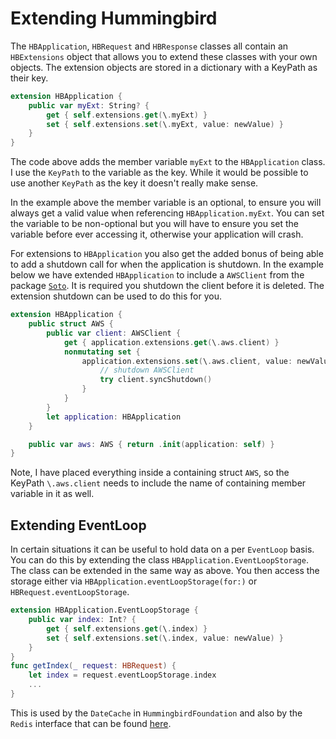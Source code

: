 #  Extending Hummingbird

The `HBApplication`, `HBRequest` and `HBResponse` classes all contain an `HBExtensions` object that allows you to extend these classes with your own objects. The extension objects are stored in a dictionary with a KeyPath as their key. 

```swift
extension HBApplication {
    public var myExt: String? {
        get { self.extensions.get(\.myExt) }
        set { self.extensions.set(\.myExt, value: newValue) }
    }
}
```
The code above adds the member variable `myExt` to the `HBApplication` class. I use the `KeyPath` to the variable as the key. While it would be possible to use another `KeyPath` as the key it doesn't really make sense. 

In the example above the member variable is an optional, to ensure you will always get a valid value when referencing `HBApplication.myExt`. You can set the variable to be non-optional but you will have to ensure you set the variable before ever accessing it, otherwise your application will crash.

For extensions to `HBApplication` you also get the added bonus of being able to add a shutdown call for when the application is shutdown. In the example below we have extended `HBApplication` to include a `AWSClient` from the package [`Soto`](https://github.com/soto-project/soto). It is required you shutdown the client before it is deleted. The extension shutdown can be used to do this for you.

```swift
extension HBApplication {
    public struct AWS {
        public var client: AWSClient {
            get { application.extensions.get(\.aws.client) }
            nonmutating set {
                application.extensions.set(\.aws.client, value: newValue) { client in
                    // shutdown AWSClient
                    try client.syncShutdown()
                }
            }
        }
        let application: HBApplication
    }

    public var aws: AWS { return .init(application: self) }
}
```

Note, I have placed everything inside a containing struct `AWS`, so the KeyPath `\.aws.client` needs to include the name of containing member variable in it as well. 

## Extending EventLoop

In certain situations it can be useful to hold data on a per `EventLoop` basis. You can do this by extending the class `HBApplication.EventLoopStorage`. The class can be extended in the same way as above. You then access the storage either via `HBApplication.eventLoopStorage(for:)` or `HBRequest.eventLoopStorage`. 
```swift
extension HBApplication.EventLoopStorage {
    public var index: Int? {
        get { self.extensions.get(\.index) }
        set { self.extensions.set(\.index, value: newValue) }
    }
}
func getIndex(_ request: HBRequest) {
    let index = request.eventLoopStorage.index
    ...
}
```

This is used by the `DateCache` in `HummingbirdFoundation` and also by the `Redis` interface that can be found [here](https://github.com/hummingbird-project/hummingbird-redis).
